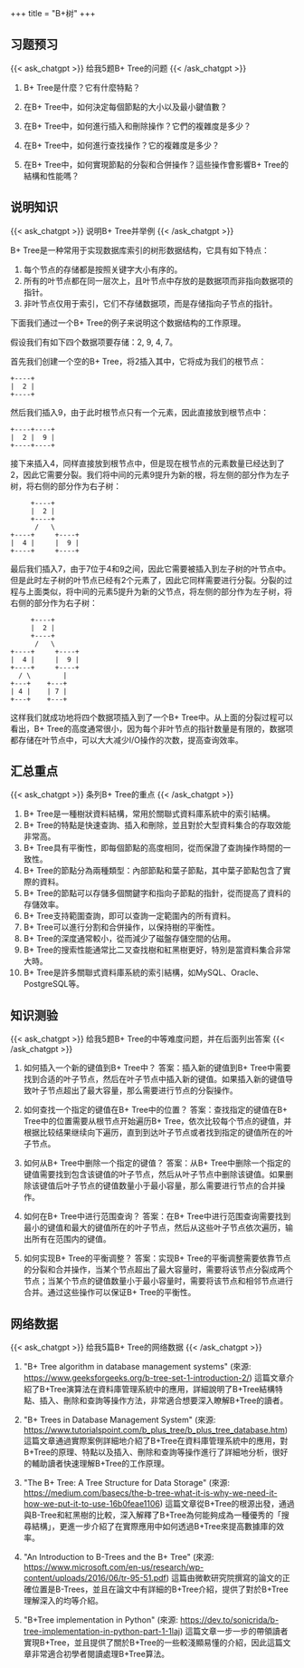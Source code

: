 +++
title = "B+树"
+++
## 习题预习
{{< ask_chatgpt >}}
给我5题B+ Tree的问题
{{< /ask_chatgpt >}}



1. B+ Tree是什麼？它有什麼特點？

2. 在B+ Tree中，如何決定每個節點的大小以及最小鍵值數？

3. 在B+ Tree中，如何進行插入和刪除操作？它們的複雜度是多少？

4. 在B+ Tree中，如何進行查找操作？它的複雜度是多少？

5. 在B+ Tree中，如何實現節點的分裂和合併操作？這些操作會影響B+ Tree的結構和性能嗎？   

## 说明知识
{{< ask_chatgpt >}}
说明B+ Tree并举例
{{< /ask_chatgpt >}}



B+ Tree是一种常用于实现数据库索引的树形数据结构，它具有如下特点：

1. 每个节点的存储都是按照关键字大小有序的。
2. 所有的叶节点都在同一层次上，且叶节点中存放的是数据项而非指向数据项的指针。
3. 非叶节点仅用于索引，它们不存储数据项，而是存储指向子节点的指针。

下面我们通过一个B+ Tree的例子来说明这个数据结构的工作原理。

假设我们有如下四个数据项要存储：2, 9, 4, 7。

首先我们创建一个空的B+ Tree，将2插入其中，它将成为我们的根节点：

```
+----+
|  2 |
+----+
```

然后我们插入9，由于此时根节点只有一个元素，因此直接放到根节点中：

```
+----+----+
|  2 |  9 |
+----+----+
```

接下来插入4，同样直接放到根节点中，但是现在根节点的元素数量已经达到了2，因此它需要分裂。我们将中间的元素9提升为新的根，将左侧的部分作为左子树，将右侧的部分作为右子树：

```
     +----+
     |  2 |
     +----+
      /   \
+----+     +----+
|  4 |     |  9 |
+----+     +----+
```

最后我们插入7，由于7位于4和9之间，因此它需要被插入到左子树的叶节点中。但是此时左子树的叶节点已经有2个元素了，因此它同样需要进行分裂。分裂的过程与上面类似，将中间的元素5提升为新的父节点，将左侧的部分作为左子树，将右侧的部分作为右子树：

```
     +----+
     |  2 |
     +----+
      /   \
+----+     +----+
|  4 |     |  9 |
+----+     +----+
  / \        |
+---+    +---+
| 4 |    | 7 |
+---+    +---+
```

这样我们就成功地将四个数据项插入到了一个B+ Tree中。从上面的分裂过程可以看出，B+ Tree的高度通常很小，因为每个非叶节点的指针数量是有限的，数据项都存储在叶节点中，可以大大减少I/O操作的次数，提高查询效率。   

## 汇总重点
{{< ask_chatgpt >}}
条列B+ Tree的重点
{{< /ask_chatgpt >}}



1. B+ Tree是一種樹狀資料結構，常用於關聯式資料庫系統中的索引結構。
2. B+ Tree的特點是快速查詢、插入和刪除，並且對於大型資料集合的存取效能非常高。
3. B+ Tree具有平衡性，即每個節點的高度相同，從而保證了查詢操作時間的一致性。
4. B+ Tree的節點分為兩種類型：內部節點和葉子節點，其中葉子節點包含了實際的資料。
5. B+ Tree的節點可以存儲多個關鍵字和指向子節點的指針，從而提高了資料的存儲效率。
6. B+ Tree支持範圍查詢，即可以查詢一定範圍內的所有資料。
7. B+ Tree可以進行分割和合併操作，以保持樹的平衡性。
8. B+ Tree的深度通常較小，從而減少了磁盤存儲空間的佔用。
9. B+ Tree的搜索性能通常比二叉查找樹和紅黑樹更好，特別是當資料集合非常大時。
10. B+ Tree是許多關聯式資料庫系統的索引結構，如MySQL、Oracle、PostgreSQL等。   

## 知识测验
{{< ask_chatgpt >}}
给我5题B+ Tree的中等难度问题，并在后面列出答案
{{< /ask_chatgpt >}}



1. 如何插入一个新的键值到B+ Tree中？
答案：插入新的键值到B+ Tree中需要找到合适的叶子节点，然后在叶子节点中插入新的键值。如果插入新的键值导致叶子节点超出了最大容量，那么需要进行节点的分裂操作。

2. 如何查找一个指定的键值在B+ Tree中的位置？
答案：查找指定的键值在B+ Tree中的位置需要从根节点开始遍历B+ Tree，依次比较每个节点的键值，并根据比较结果继续向下遍历，直到到达叶子节点或者找到指定的键值所在的叶子节点。

3. 如何从B+ Tree中删除一个指定的键值？
答案：从B+ Tree中删除一个指定的键值需要找到包含该键值的叶子节点，然后从叶子节点中删除该键值。如果删除该键值后叶子节点的键值数量小于最小容量，那么需要进行节点的合并操作。

4. 如何在B+ Tree中进行范围查询？
答案：在B+ Tree中进行范围查询需要找到最小的键值和最大的键值所在的叶子节点，然后从这些叶子节点依次遍历，输出所有在范围内的键值。

5. 如何实现B+ Tree的平衡调整？
答案：实现B+ Tree的平衡调整需要依靠节点的分裂和合并操作，当某个节点超出了最大容量时，需要将该节点分裂成两个节点；当某个节点的键值数量小于最小容量时，需要将该节点和相邻节点进行合并。通过这些操作可以保证B+ Tree的平衡性。   

## 网络数据
{{< ask_chatgpt >}}
给我5篇B+ Tree的网络数据
{{< /ask_chatgpt >}}



1. "B+ Tree algorithm in database management systems" 
(來源: https://www.geeksforgeeks.org/b-tree-set-1-introduction-2/)
這篇文章介紹了B+Tree演算法在資料庫管理系統中的應用，詳細說明了B+Tree結構特點、插入、刪除和查詢等操作方法，非常適合想要深入瞭解B+Tree的讀者。

2. "B+ Trees in Database Management System" 
(來源: https://www.tutorialspoint.com/b_plus_tree/b_plus_tree_database.htm)
這篇文章通過實際案例詳細地介紹了B+Tree在資料庫管理系統中的應用，對B+Tree的原理、特點以及插入、刪除和查詢等操作進行了詳細地分析，很好的輔助讀者快速理解B+Tree的工作原理。

3. "The B+ Tree: A Tree Structure for Data Storage" 
(來源: https://medium.com/basecs/the-b-tree-what-it-is-why-we-need-it-how-we-put-it-to-use-16b0feae1106)
這篇文章從B+Tree的根源出發，通過與B-Tree和紅黑樹的比較，深入解釋了B+Tree為何能夠成為一種優秀的「搜尋結構」，更進一步介紹了在實際應用中如何透過B+Tree來提高數據庫的效率。

4. "An Introduction to B-Trees and the B+ Tree" 
(來源: https://www.microsoft.com/en-us/research/wp-content/uploads/2016/06/tr-95-51.pdf)
這篇由微軟研究院撰寫的論文的正確位置是B-Trees，並且在論文中有詳細的B+Tree介紹，提供了對於B+Tree理解深入的均等介紹。

5. "B+Tree implementation in Python" 
(來源: https://dev.to/sonicrida/b-tree-implementation-in-python-part-1-1laj)
這篇文章一步一步的帶領讀者實現B+Tree，並且提供了關於B+Tree的一些較淺顯易懂的介紹，因此這篇文章非常適合初學者閱讀處理B+Tree算法。   

